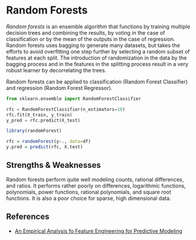 # Random Forests

_Random forests_ is an ensemble algorithm that functions by training multiple decision trees and combining the results, by voting in the case of classification or by the mean of the outputs in the case of regression. Random forests uses bagging to generate many datasets, but takes the efforts to avoid overfitting one step further by selecting a random subset of features at each split. The introduction of randomization in the data by the bagging process and in the features in the splitting process result in a very robust learner by decorrelating the trees.

Random forests can be applied to classification (Random Forest Classifier) and regression (Random Forest Regressor).

```python
from sklearn.ensemble import RandomForestClassifier

rfc = RandomForestClassifier(n_estimators=10)
rfc.fit(X_train, y_train)
y_pred = rfc.predict(X_test)
```

```r
library(randomForest)

rfc = randomForest(y~., data=df)
y.pred = predict(rfc, X.test)
```

## Strengths & Weaknesses

Random forests perform quite well modeling counts, rational differences, and ratios. It performs rather poorly on differences, logarithmic functions, polynomials, power functions, rational polynomials, and square root functions. It is also a poor choice for sparse, high dimensional data.

## References

- [An Empirical Analysis fo Feature Engineering for Predictive Modeling](https://arxiv.org/pdf/1701.07852.pdf)